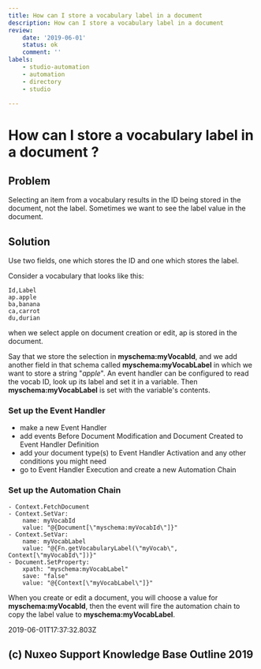 ```yaml
---
title: How can I store a vocabulary label in a document
description: How can I store a vocabulary label in a document
review: 
    date: '2019-06-01'
    status: ok
    comment: ''
labels:
    - studio-automation
    - automation
    - directory
    - studio

---
```

# How can I store a vocabulary label in a document ?
## Problem
Selecting an item from a vocabulary results in the ID being stored in the document, not the label. Sometimes we want to see the label value in the document.
## Solution
Use two fields, one which stores the ID and one which stores the label.

Consider a vocabulary that looks like this:

    Id,Label
    ap.apple
    ba,banana
    ca,carrot
    du,durian

when we select apple on document creation or edit, ap is stored in the document.

Say that we store the selection in **myschema:myVocabId**, and we add another field in that schema called **myschema:myVocabLabel** in which we want to store a string "*apple*". An event handler can be configured to read the vocab ID, look up its label and set it in a variable. Then **myschema:myVocabLabel** is set with the variable's contents.

### Set up the Event Handler
+ make a new Event Handler
+ add events Before Document Modification and Document Created to Event Handler Definition
+ add your document type(s) to Event Handler Activation and any other conditions you might need
+ go to Event Handler Execution and create a new Automation Chain

### Set up the Automation Chain

    - Context.FetchDocument
    - Context.SetVar:
        name: myVocabId
        value: "@{Document[\"myschema:myVocabId\"]}"
    - Context.SetVar:
        name: myVocabLabel
        value: "@{Fn.getVocabularyLabel(\"myVocab\", Context[\"myVocabId\"])}"
    - Document.SetProperty:
        xpath: "myschema:myVocabLabel"
        save: "false"
        value: "@{Context[\"myVocabLabel\"]}"

When you create or edit a document, you will choose a value for **myschema:myVocabId**, then the event will fire the automation chain to copy the label value to **myschema:myVocabLabel**.


2019-06-01T17:37:32.803Z
## (c) Nuxeo Support Knowledge Base Outline 2019
